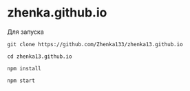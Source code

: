 # zhenka.github.io


Для запуска

`git clone https://github.com/Zhenka133/zhenka13.github.io`

`cd zhenka13.github.io`

`npm install`

`npm start`
